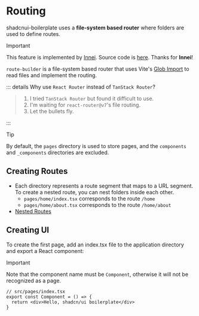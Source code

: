 # Routing

shadcnui-boilerplate uses a **file-system based router** where folders are used to define routes.

> [!IMPORTANT]
> This feature is implemented by [Innei](https://github.com/innei). Source code is [here](https://github.com/innei-template/vite-react-tailwind-template/blob/master/src/utils/route-builder.ts). Thanks for **Innei**!

`route-builder` is a file-system based router that uses Vite's [Glob Import](https://cn.vitejs.dev/guide/features#glob-import) to read files and implement the routing.

::: details Why use `React Router` instead of `TanStack Router`?

> 1. I tried `TanStack Router` but found it difficult to use.
> 2. I'm waiting for `react-router@v7`'s file routing.
> 3. Let the bullets fly.

:::

> [!TIP]
> By default, the `pages` directory is used to store pages, and the `components` and `_components` directories are excluded.

## Creating Routes

- Each directory represents a route segment that maps to a URL segment. To create a nested route, you can nest folders inside each other.
  - `pages/home/index.tsx` corresponds to the route `/home`
  - `pages/home/about.tsx` corresponds to the route `/home/about`
- [Nested Routes](./route-group.md)

## Creating UI

To create the first page, add an index.tsx file to the application directory and export a React component:

> [!IMPORTANT]
> Note that the component name must be `Component`, otherwise it will not be recognized as a page.

```tsx
// src/pages/index.tsx
export const Component = () => {
  return <div>Hello, shadcn/ui boilerplate</div>
}
```

